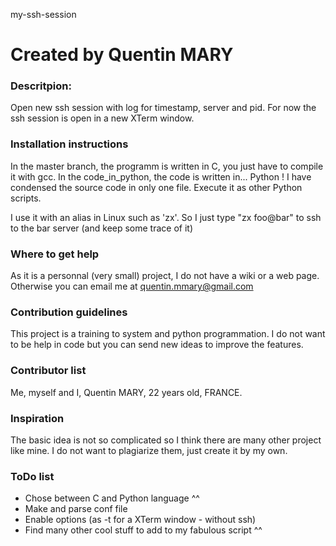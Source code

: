 my-ssh-session

Created by Quentin MARY
==============

### Descritpion:
Open new ssh session with log for timestamp, server and pid. For now the ssh session is open in a new XTerm window.

### Installation instructions
In the master branch, the programm is written in C, you just have to compile it with gcc.
In the code_in_python, the code is written in... Python ! I have condensed the source code in only one file. Execute it as other Python scripts.

I use it with an alias in Linux such as 'zx'. So I just type "zx foo@bar" to ssh to the bar server (and keep some trace of it)

### Where to get help
As it is a personnal (very small) project, I do not have a wiki or a web page. Otherwise you can email me at quentin.mmary@gmail.com

### Contribution guidelines
This project is a training to system and python programmation. I do not want to be help in code but you can send new ideas to improve the features.

### Contributor list
Me, myself and I, Quentin MARY, 22 years old, FRANCE.

### Inspiration
The basic idea is not so complicated so I think there are many other project like mine. I do not want to plagiarize them, just create it by my own.

### ToDo list
  - Chose between C and Python language ^^
  - Make and parse conf file
  - Enable options (as -t for a XTerm window - without ssh)
  - Find many other cool stuff to add to my fabulous script ^^
